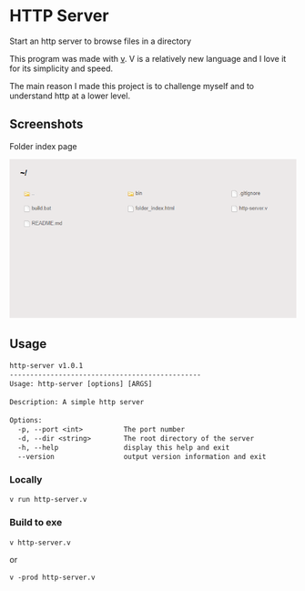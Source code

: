 # HTTP Server

Start an http server to browse files in a directory

This program was made with [v](https://vlang.io). V is a relatively new language and I love it for its simplicity and 
speed.

The main reason I made this project is to challenge myself and to understand http at a lower level.

## Screenshots
Folder index page

![screenshot of index page](index-example.png)

## Usage
```
http-server v1.0.1
-----------------------------------------------
Usage: http-server [options] [ARGS]

Description: A simple http server

Options:
  -p, --port <int>          The port number
  -d, --dir <string>        The root directory of the server
  -h, --help                display this help and exit
  --version                 output version information and exit
```
### Locally
```
v run http-server.v
```

### Build to exe
```
v http-server.v
```
or
```
v -prod http-server.v
```

